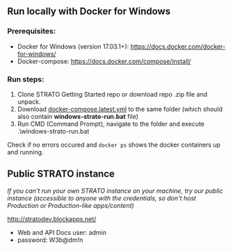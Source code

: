 ## Run locally with Docker for Windows

### Prerequisites:

- Docker for Windows (version 17.03.1+): https://docs.docker.com/docker-for-windows/
- Docker-compose: https://docs.docker.com/compose/install/

### Run steps:

1. Clone STRATO Getting Started repo or download repo .zip file and unpack.
2. Download [docker-compose.latest.yml](https://github.com/blockapps/strato-getting-started/releases/download/build-latest/docker-compose.latest.yml) to the same folder (which should also contain **windows-strato-run.bat** file)
3. Run CMD (Command Prompt), navigate to the folder and execute .\windows-strato-run.bat

Check if no errors occured and `docker ps` shows the docker containers up and running.

## Public STRATO instance

*If you can't run your own STRATO instance on your machine, try our public instance (accessible to anyone with the credentials, so don't host Production or Production-like apps/content)*

http://stratodev.blockapps.net/
- Web and API Docs user: admin
- password: W3b@dm!n

